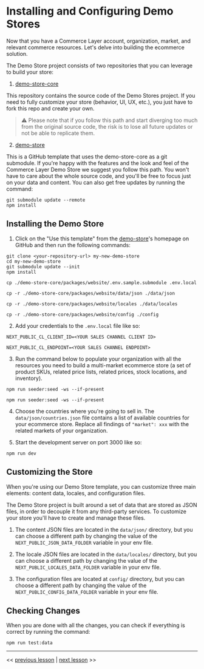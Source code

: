 # Installing and Configuring Demo Stores

Now that you have a Commerce Layer account, organization, market, and relevant commerce resources. Let's delve into building the ecommerce solution.

The Demo Store project consists of two repositories that you can leverage to build your store:

1. [demo-store-core](https://github.com/commercelayer/demo-store-core)

This repository contains the source code of the Demo Stores project. If you need to fully customize your store (behavior, UI, UX, etc.), you just have to fork this repo and create your own.

> ⚠️ Please note that if you follow this path and start diverging too much from the original source code, the risk is to lose all future updates or not be able to replicate them.

2. [demo-store](https://github.com/commercelayer/demo-store)

This is a GitHub template that uses the demo-store-core as a git submodule. If you're happy with the features and the look and feel of the Commerce Layer Demo Store we suggest you follow this path. You won't have to care about the whole source code, and you'll be free to focus just on your data and content. You can also get free updates by running the command:

```
git submodule update --remote
npm install
```

## Installing the Demo Store

1. Click on the "Use this template" from the [demo-store](https://github.com/commercelayer/demo-store)'s homepage on GitHub and then run the following commands:

```
git clone <your-repository-url> my-new-demo-store
cd my-new-demo-store
git submodule update --init
npm install

cp ./demo-store-core/packages/website/.env.sample.submodule .env.local

cp -r ./demo-store-core/packages/website/data/json ./data/json

cp -r ./demo-store-core/packages/website/locales ./data/locales

cp -r ./demo-store-core/packages/website/config ./config
```

2. Add your credentials to the `.env.local` file like so:

```
NEXT_PUBLIC_CL_CLIENT_ID=<YOUR SALES CHANNEL CLIENT ID>

NEXT_PUBLIC_CL_ENDPOINT=<YOUR SALES CHANNEL ENDPOINT>
```

3. Run the command below to populate your organization with all the resources you need to build a multi-market ecommerce store (a set of product SKUs, related price lists, related prices, stock locations, and inventory).

```
npm run seeder:seed -ws --if-present
```

```
npm run seeder:seed -ws --if-present
```

4. Choose the countries where you're going to sell in. The `data/json/countries.json` file contains a list of available countries for your ecommerce store. Replace all findings of `"market": xxx` with the related markets of your organization.

5. Start the development server on port 3000 like so:

```
npm run dev
```

## Customizing the Store

When you're using our Demo Store template, you can customize three main elements: content data, locales, and configuration files.

The Demo Store project is built around a set of data that are stored as JSON files, in order to decouple it from any third-party services. To customize your store you'll have to create and manage these files.

1. The content JSON files are located in the `data/json/` directory, but you can choose a different path by changing the value of the `NEXT_PUBLIC_JSON_DATA_FOLDER` variable in your env file.

2. The locale JSON files are located in the `data/locales/` directory, but you can choose a different path by changing the value of the `NEXT_PUBLIC_LOCALES_DATA_FOLDER` variable in your env file.

3. The configuration files are located at `config/` directory, but you can choose a different path by changing the value of the `NEXT_PUBLIC_CONFIG_DATA_FOLDER` variable in your env file.

## Checking Changes

When you are done with all the changes, you can check if everything is correct by running the command:

```
npm run test:data
```

---

<< [previous lesson](./03.md) | [next lesson](./05.md) >>
